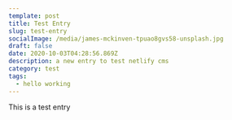 ```yaml
---
template: post
title: Test Entry
slug: test-entry
socialImage: /media/james-mckinven-tpuao8gvs58-unsplash.jpg
draft: false
date: 2020-10-03T04:28:56.869Z
description: a new entry to test netlify cms
category: test
tags:
  - hello working
---
```

This is a test entry